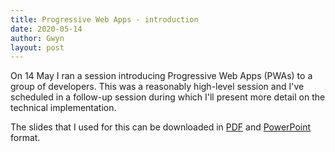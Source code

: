 ```yaml
---
title: Progressive Web Apps - introduction
date: 2020-05-14
author: Gwyn
layout: post
---
```


On 14 May I ran a session introducing Progressive Web Apps (PWAs) to a group of developers. This was a reasonably high-level session and I've scheduled in a follow-up session during which I'll present more detail on the technical implementation.

The slides that I used for this can be downloaded in [PDF](/content/progressive_web_apps_part_1_introduction.pdf) and [PowerPoint](/content/progressive-web-apps-introduction.pptx) format. 